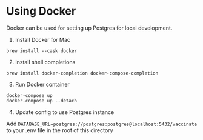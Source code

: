 # Using Docker

Docker can be used for setting up Postgres for local development.

1. Install Docker for Mac

```
brew install --cask docker
```

2. Install shell completions

```
brew install docker-completion docker-compose-completion
```

3. Run Docker container

```
docker-compose up
docker-compose up --detach
```

4. Update config to use Postgres instance

Add `DATABASE_URL=postgres://postgres:postgres@localhost:5432/vaccinate` to your .env file in the root of this directory
